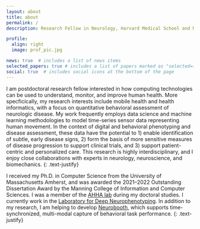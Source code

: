 ```yaml
---
layout: about
title: about
permalink: /
description: Research Fellow in Neurology, Harvard Medical School and Massachusetts General Hospital

profile:
  align: right
  image: prof_pic.jpg

news: true  # includes a list of news items
selected_papers: true # includes a list of papers marked as "selected={true}"
social: true  # includes social icons at the bottom of the page
---
```


I am postdoctoral research fellow interested in how computing technologies can be used to understand, monitor, and improve human health.
More specficically, my research interests include mobile health and health informatics, with a focus on quantitative behavioral assessment of neurologic disease.
My work frequently employs data science and machine learning methodologies to model time-series sensor data representing human movement.
In the context of digital and behavioral phenotyping and disease assessment, these data have the potential to 1) enable identification of subtle, early disease signs, 2) form the basis of more sensitive measures of disease progression to support clinical trials, and 3) support patient-centric and personalized care. 
This research is highly interdisciplinary, and I enjoy close collaborations with experts in neurology, neuroscience, and biomechanics.
{: .text-justify}

I received my Ph.D. in Computer Science from the University of Massachusetts Amherst, and was awarded the 2021&ndash;2022 Outstanding Dissertation Award by the Manning College of Information and Computer Sciences.
I was a member of the [AHHA lab](https://groups.cs.umass.edu/ahha/) during my doctoral studies.
I currently work in the [Laboratory for Deep Neurophenotyping](https://www.massgeneral.org/neurology/research/laboratory-for-deep-neurophenotyping-anoopum-gupta). In addition to my research, I am helping to develop [Neurobooth](https://neurobooth.mgh.harvard.edu/), which supports time-synchronized, multi-modal capture of behavioral task performance.
{: .text-justify}
